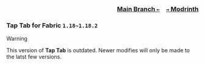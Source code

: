 ### <p align=right>[Main Branch `←`](https://github.com/KrLite/Tap-Tab)&emsp;[`→` Modrinth](https://modrinth.com/mod/tap-tab)</p>

### Tap Tab for Fabric `1.18~1.18.2`

> [!WARNING]
> This version of **Tap Tab** is outdated. Newer modifies will only be made to the latst few versions.
